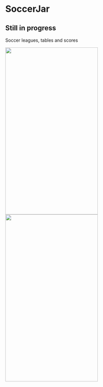 # SoccerJar
## Still in progress 
Soccer leagues, tables and scores

<img src="" 
 height="520" width="290" align="left"/>
<img src="" 
 height="520" width="290" align="left"/>
